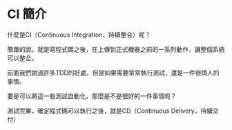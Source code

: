# CI 簡介

什麼是CI（Continuous Integration，持續整合）呢？

簡單的說，就是寫程式碼之後，在上傳到正式機器之前的一系列動作，讓整個系統可以整合。

前面我們說過許多TDD的好處，但是如果需要常常執行測試，還是一件很煩人的事情。

要是可以將這一些測試自動化，那麼是不是很好的一件事情呢？







測試完畢，確定程式碼可以執行之後，就是CD（Continuous Delivery，持續交付）


